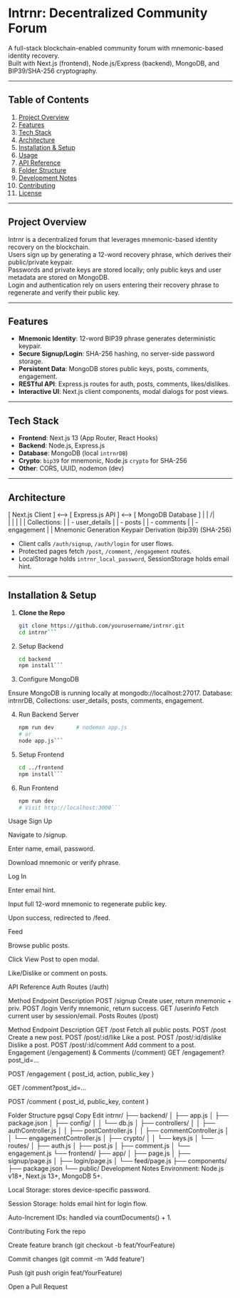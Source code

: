 # Intrnr: Decentralized Community Forum

A full-stack blockchain-enabled community forum with mnemonic-based identity recovery.  
Built with Next.js (frontend), Node.js/Express (backend), MongoDB, and BIP39/SHA-256 cryptography.

---

## Table of Contents

1. [Project Overview](#project-overview)  
2. [Features](#features)  
3. [Tech Stack](#tech-stack)  
4. [Architecture](#architecture)  
5. [Installation & Setup](#installation--setup)  
6. [Usage](#usage)  
7. [API Reference](#api-reference)  
8. [Folder Structure](#folder-structure)  
9. [Development Notes](#development-notes)  
10. [Contributing](#contributing)  
11. [License](#license)  

---

## Project Overview

Intrnr is a decentralized forum that leverages mnemonic-based identity recovery on the blockchain.  
Users sign up by generating a 12-word recovery phrase, which derives their public/private keypair.  
Passwords and private keys are stored locally; only public keys and user metadata are stored on MongoDB.  
Login and authentication rely on users entering their recovery phrase to regenerate and verify their public key.

---

## Features

- **Mnemonic Identity**: 12-word BIP39 phrase generates deterministic keypair.  
- **Secure Signup/Login**: SHA-256 hashing, no server-side password storage.  
- **Persistent Data**: MongoDB stores public keys, posts, comments, engagement.  
- **RESTful API**: Express.js routes for auth, posts, comments, likes/dislikes.  
- **Interactive UI**: Next.js client components, modal dialogs for post views.  

---

## Tech Stack

- **Frontend**: Next.js 13 (App Router, React Hooks)  
- **Backend**: Node.js, Express.js  
- **Database**: MongoDB (local `intrnrDB`)  
- **Crypto**: `bip39` for mnemonic, Node.js `crypto` for SHA-256  
- **Other**: CORS, UUID, nodemon (dev)

---

## Architecture

[ Next.js Client ] <--> [ Express.js API ] <--> [ MongoDB Database ] | | /|\
| | |
| | Collections: | | - user_details
| | - posts
| | - comments
| | - engagement
| |
Mnemonic Generation Keypair Derivation
(bip39) (SHA-256)

- Client calls `/auth/signup`, `/auth/login` for user flows.  
- Protected pages fetch `/post`, `/comment`, `/engagement` routes.  
- LocalStorage holds `intrnr_local_password`, SessionStorage holds email hint.  

---

## Installation & Setup

1. **Clone the Repo**  
   ```bash
   git clone https://github.com/yourusername/intrnr.git
   cd intrnr```
   
2. Setup Backend
   ```bash
   cd backend
   npm install```


3. Configure MongoDB

Ensure MongoDB is running locally at mongodb://localhost:27017.
Database: intrnrDB, Collections: user_details, posts, comments, engagement.

4. Run Backend Server
   ```bash
   npm run dev       # nodemon app.js
   # or
   node app.js```


5. Setup Frontend

   ```bash
   cd ../frontend
   npm install```
   
5. Run Frontend

   ```bash
   npm run dev
   # Visit http://localhost:3000```
   
Usage
Sign Up

Navigate to /signup.

Enter name, email, password.

Download mnemonic or verify phrase.

Log In

Enter email hint.

Input full 12-word mnemonic to regenerate public key.

Upon success, redirected to /feed.

Feed

Browse public posts.

Click View Post to open modal.

Like/Dislike or comment on posts.

API Reference
Auth Routes (/auth)

Method	Endpoint	Description
POST	/signup	Create user, return mnemonic + priv.
POST	/login	Verify mnemonic, return success.
GET	/userinfo	Fetch current user by session/email.
Posts Routes (/post)

Method	Endpoint	Description
GET	/post	Fetch all public posts.
POST	/post	Create a new post.
POST	/post/:id/like	Like a post.
POST	/post/:id/dislike	Dislike a post.
POST	/post/:id/comment	Add comment to a post.
Engagement (/engagement) & Comments (/comment)
GET /engagement?post_id=...

POST /engagement { post_id, action, public_key }

GET /comment?post_id=...

POST /comment { post_id, public_key, content }

Folder Structure
pgsql
Copy
Edit
intrnr/
├── backend/
│   ├── app.js
│   ├── package.json
│   ├── config/
│   │   └── db.js
│   ├── controllers/
│   │   ├── authController.js
│   │   ├── postController.js
│   │   ├── commentController.js
│   │   └── engagementController.js
│   ├── crypto/
│   │   └── keys.js
│   └── routes/
│       ├── auth.js
│       ├── post.js
│       ├── comment.js
│       └── engagement.js
└── frontend/
    ├── app/
    │   ├── page.js
    │   ├── signup/page.js
    │   ├── login/page.js
    │   └── feed/page.js
    ├── components/
    ├── package.json
    └── public/
Development Notes
Environment: Node.js v18+, Next.js 13+, MongoDB 5+.

Local Storage: stores device-specific password.

Session Storage: holds email hint for login flow.

Auto-Increment IDs: handled via countDocuments() + 1.

Contributing
Fork the repo

Create feature branch (git checkout -b feat/YourFeature)

Commit changes (git commit -m 'Add feature')

Push (git push origin feat/YourFeature)

Open a Pull Request
